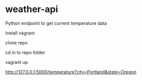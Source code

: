# weather-api
Python endpoint to get current temperature data

install vagrant

clone repo

cd in to repo folder

vagrant up

http://127.0.0.1:5000/temperature?city=Portland&state=Oregon
